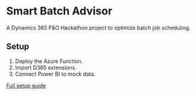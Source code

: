 # Smart Batch Advisor
A Dynamics 365 F&O Hackathon project to optimize batch job scheduling.
 
## Setup
1. Deploy the Azure Function.
2. Import D365 extensions.
3. Connect Power BI to mock data.
 
[Full setup guide](Docs/Architecture.md)
